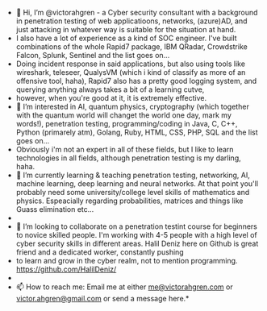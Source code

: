 - 👋 Hi, I’m @victorahgren - a Cyber security consultant with a background in penetration testing of web applicatioons, networks, (azure)AD, and just attacking in whatever way is suitable for the situation at hand.
- I also have a lot of experience as a kind of SOC engineer. I've built combinations of the whole Rapid7 package, IBM QRadar, Crowdstrike Falcon, Splunk, Sentinel and the list goes on...
- Doing incident response in said applications, but also using tools like wireshark, teleseer, QualysVM (which i kind of classify as more of an offensive tool, haha), Rapid7 also has a pretty good logging system, and querying anything always takes a bit of a learning cutve,
- however, when you're good at it, it is extremely effective.
- 👀 I’m interested in AI, quantum physics, cryptography (which together with the quantum world will changet the world one day, mark my words!), penetration testing, programming/coding in Java, C, C++, Python (primarely atm), Golang, Ruby, HTML, CSS, PHP, SQL and the list goes on...
- Obviously i'm not an expert in all of these fields, but I like to learn technologies in all fields, although penetration testing is my darling, haha.
- 🌱 I’m currently learning & teaching penetration testing, networking, AI, machine learning, deep learning and neural networks. At that point you'll probably need some university/college level skills of mathematics and physics. Espeacially regarding probabilities, matrices and things like Guass elimination etc...
- 
- 💞️ I’m looking to collaborate on a penetration testint course for beginners to novice skilled people. I'm working with 4-5 people with a high level of cyber security skills in different areas. Halil Deniz here on Github is great friend and a dedicated worker, constantly pushing
- to learn and grow in the cyber realm, not to mention programming. https://github.com/HalilDeniz/
- 
- 📫 How to reach me: Email me at either me@victorahgren.com or victor.ahgren@gmail.com or send a message here.*

<!---
victorahgren/victorahgren is a ✨ special ✨ repository because its `README.md` (this file) appears on your GitHub profile.
You can click the Preview link to take a look at your changes.
--->
